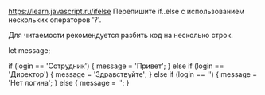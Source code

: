 https://learn.javascript.ru/ifelse
Перепишите if..else с использованием нескольких операторов '?'.

Для читаемости рекомендуется разбить код на несколько строк.

let message;

if (login == 'Сотрудник') {
message = 'Привет';
} else if (login == 'Директор') {
message = 'Здравствуйте';
} else if (login == '') {
message = 'Нет логина';
} else {
message = '';
}

